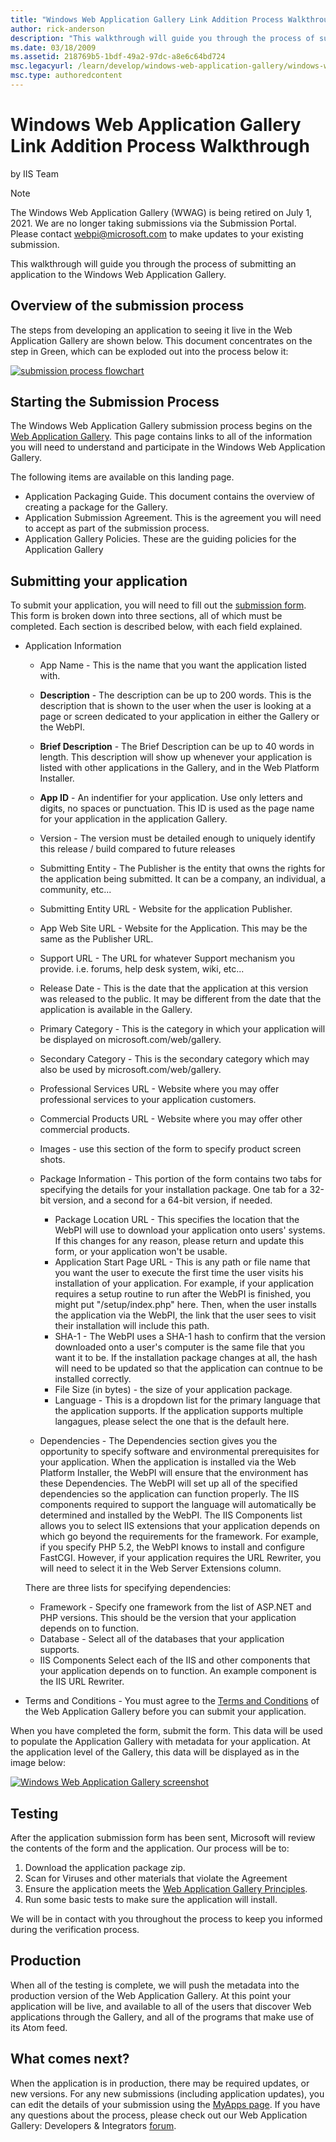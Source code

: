 ```yaml
---
title: "Windows Web Application Gallery Link Addition Process Walkthrough"
author: rick-anderson
description: "This walkthrough will guide you through the process of submitting an application to the Windows Web Application Gallery. Overview of the submission process T..."
ms.date: 03/18/2009
ms.assetid: 218769b5-1bdf-49a2-97dc-a8e6c64bd724
msc.legacyurl: /learn/develop/windows-web-application-gallery/windows-web-application-gallery-link-addition-process-walkthrough
msc.type: authoredcontent
---
```

# Windows Web Application Gallery Link Addition Process Walkthrough

by IIS Team

> [!NOTE]
> The Windows Web Application Gallery (WWAG) is being retired on July 1, 2021. We are no longer taking submissions via the Submission Portal. Please contact webpi@microsoft.com to make updates to your existing submission.

This walkthrough will guide you through the process of submitting an application to the Windows Web Application Gallery.

## Overview of the submission process

The steps from developing an application to seeing it live in the Web Application Gallery are shown below. This document concentrates on the step in Green, which can be exploded out into the process below it:

[![submission process flowchart](windows-web-application-gallery-link-addition-process-walkthrough/_static/image8.jpg)](windows-web-application-gallery-link-addition-process-walkthrough/_static/image7.jpg)

## Starting the Submission Process

The Windows Web Application Gallery submission process begins on the [Web Application Gallery](https://www.microsoft.com/web/gallery/developer.aspx). This page contains links to all of the information you will need to understand and participate in the Windows Web Application Gallery.

The following items are available on this landing page.

- Application Packaging Guide. This document contains the overview of creating a package for the Gallery.
- Application Submission Agreement. This is the agreement you will need to accept as part of the submission process.
- Application Gallery Policies. These are the guiding policies for the Application Gallery

## Submitting your application

To submit your application, you will need to fill out the [submission form](https://www.microsoft.com/web/gallery/submit.aspx). This form is broken down into three sections, all of which must be completed. Each section is described below, with each field explained.

- Application Information

    - App Name - This is the name that you want the application listed with.
    - **Description** - The description can be up to 200 words. This is the description that is shown to the user when the user is looking at a page or screen dedicated to your application in either the Gallery or the WebPI.
    - **Brief Description** - The Brief Description can be up to 40 words in length. This description will show up whenever your application is listed with other applications in the Gallery, and in the Web Platform Installer.
    - **App ID** - An indentifier for your application. Use only letters and digits, no spaces or punctuation. This ID is used as the page name for your application in the application Gallery.
    - Version - The version must be detailed enough to uniquely identify this release / build compared to future releases
    - Submitting Entity - The Publisher is the entity that owns the rights for the application being submitted. It can be a company, an individual, a community, etc...
    - Submitting Entity URL - Website for the application Publisher.
    - App Web Site URL - Website for the Application. This may be the same as the Publisher URL.
    - Support URL - The URL for whatever Support mechanism you provide. i.e. forums, help desk system, wiki, etc...
    - Release Date - This is the date that the application at this version was released to the public. It may be different from the date that the application is available in the Gallery.
    - Primary Category - This is the category in which your application will be displayed on microsoft.com/web/gallery.
    - Secondary Category - This is the secondary category which may also be used by microsoft.com/web/gallery.
    - Professional Services URL - Website where you may offer professional services to your application customers.
    - Commercial Products URL - Website where you may offer other commercial products.
    - Images - use this section of the form to specify product screen shots.
    - Package Information - This portion of the form contains two tabs for specifying the details for your installation package. One tab for a 32-bit version, and a second for a 64-bit version, if needed.

        - Package Location URL - This specifies the location that the WebPI will use to download your application onto users' systems. If this changes for any reason, please return and update this form, or your application won't be usable.
        - Application Start Page URL - This is any path or file name that you want the user to execute the first time the user visits his installation of your application. For example, if your application requires a setup routine to run after the WebPI is finished, you might put "/setup/index.php" here. Then, when the user installs the application via the WebPI, the link that the user sees to visit their installation will include this path.
        - SHA-1 - The WebPI uses a SHA-1 hash to confirm that the version downloaded onto a user's computer is the same file that you want it to be. If the installation package changes at all, the hash will need to be updated so that the application can contnue to be installed correctly.
        - File Size (in bytes) - the size of your application package.
        - Language - This is a dropdown list for the primary language that the application supports. If the application supports multiple langagues, please select the one that is the default here.
    - Dependencies - The Dependencies section gives you the opportunity to specify software and environmental prerequisites for your application. When the application is installed via the Web Platform Installer, the WebPI will ensure that the environment has these Dependencies. The WebPI will set up all of the specified dependencies so the application can function properly. The IIS components required to support the language will automatically be determined and installed by the WebPI. The IIS Components list allows you to select IIS extensions that your application depends on which go beyond the requirements for the framework. For example, if you specify PHP 5.2, the WebPI knows to install and configure FastCGI. However, if your application requires the URL Rewriter, you will need to select it in the Web Server Extensions column.  
  
  There are three lists for specifying dependencies:

    - Framework - Specify one framework from the list of ASP.NET and PHP versions. This should be the version that your application depends on to function.
    - Database - Select all of the databases that your application supports.
    - IIS Components Select each of the IIS and other components that your application depends on to function. An example component is the IIS URL Rewriter.
- Terms and Conditions - You must agree to the [Terms and Conditions](https://www.microsoft.com/web/insertproperlink) of the Web Application Gallery before you can submit your application.

When you have completed the form, submit the form. This data will be used to populate the Application Gallery with metadata for your application. At the application level of the Gallery, this data will be displayed as in the image below:

[![Windows Web Application Gallery screenshot](windows-web-application-gallery-link-addition-process-walkthrough/_static/image10.jpg)](windows-web-application-gallery-link-addition-process-walkthrough/_static/image9.jpg)

## Testing

After the application submission form has been sent, Microsoft will review the contents of the form and the application. Our process will be to:

1. Download the application package zip.
2. Scan for Viruses and other materials that violate the Agreement
3. Ensure the application meets the [Web Application Gallery Principles](windows-web-application-gallery-principles.md).
4. Run some basic tests to make sure the application will install.

We will be in contact with you throughout the process to keep you informed during the verification process.

## Production

When all of the testing is complete, we will push the metadata into the production version of the Web Application Gallery. At this point your application will be live, and available to all of the users that discover Web applications through the Gallery, and all of the programs that make use of its Atom feed.

## What comes next?

When the application is in production, there may be required updates, or new versions. For any new submissions (including application updates), you can edit the details of your submission using the [MyApps page](https://www.microsoft.com/web/gallery/myapps.aspx). If you have any questions about the process, please check out our Web Application Gallery: Developers &amp; Integrators [forum](https://forums.iis.net/1158.aspx "Web APplication Gallery: Developers &amp; Integrators").
